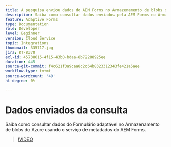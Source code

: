 ```yaml
---
title: A pesquisa enviou dados do AEM Forms no Armazenamento de blobs do Azure
description: Saiba como consultar dados enviados pela AEM Forms no Armazenamento de blobs do Azure usando o serviço de metadados do modelo de dados de formulário.
feature: Adaptive Forms
type: Documentation
role: Developer
level: Beginner
version: Cloud Service
topic: Integrations
thumbnail: 335717.jpg
jira: KT-8370
exl-id: 45738615-4f15-43b0-bdaa-8b72288925ee
duration: 445
source-git-commit: f4c621f3a9caa8c2c64b8323312343fe421a5aee
workflow-type: tm+mt
source-wordcount: '49'
ht-degree: 0%

---
```


# Dados enviados da consulta

Saiba como consultar dados do Formulário adaptável no Armazenamento de blobs do Azure usando o serviço de metadados do AEM Forms.

>[!VIDEO](https://video.tv.adobe.com/v/335717?quality=12&learn=on)
